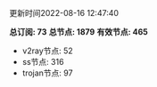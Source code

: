 更新时间2022-08-16 12:47:40

**总订阅: 73**
**总节点: 1879**
**有效节点: 465**
- v2ray节点: 52
- ss节点: 316
- trojan节点: 97
